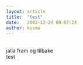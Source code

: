 ```yaml
---
layout: article
title:  "test"
date:   2002-12-24 00:07:24
author: kusma
---
```

\
jalla fram og tilbake\
test

